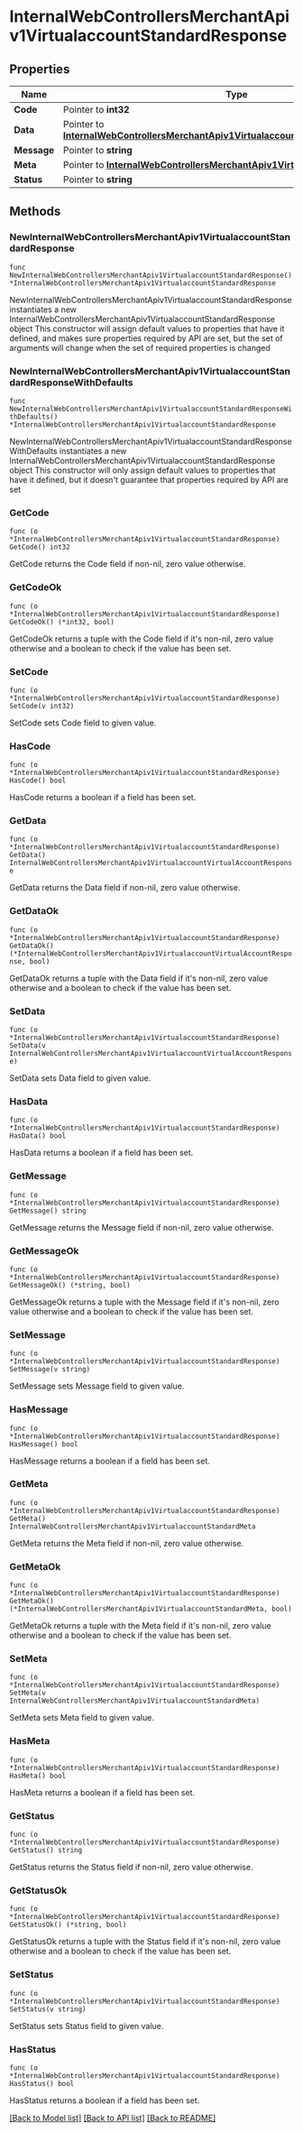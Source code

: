 # InternalWebControllersMerchantApiv1VirtualaccountStandardResponse

## Properties

Name | Type | Description | Notes
------------ | ------------- | ------------- | -------------
**Code** | Pointer to **int32** |  | [optional] 
**Data** | Pointer to [**InternalWebControllersMerchantApiv1VirtualaccountVirtualAccountResponse**](InternalWebControllersMerchantApiv1VirtualaccountVirtualAccountResponse.md) |  | [optional] 
**Message** | Pointer to **string** |  | [optional] 
**Meta** | Pointer to [**InternalWebControllersMerchantApiv1VirtualaccountStandardMeta**](InternalWebControllersMerchantApiv1VirtualaccountStandardMeta.md) |  | [optional] 
**Status** | Pointer to **string** |  | [optional] 

## Methods

### NewInternalWebControllersMerchantApiv1VirtualaccountStandardResponse

`func NewInternalWebControllersMerchantApiv1VirtualaccountStandardResponse() *InternalWebControllersMerchantApiv1VirtualaccountStandardResponse`

NewInternalWebControllersMerchantApiv1VirtualaccountStandardResponse instantiates a new InternalWebControllersMerchantApiv1VirtualaccountStandardResponse object
This constructor will assign default values to properties that have it defined,
and makes sure properties required by API are set, but the set of arguments
will change when the set of required properties is changed

### NewInternalWebControllersMerchantApiv1VirtualaccountStandardResponseWithDefaults

`func NewInternalWebControllersMerchantApiv1VirtualaccountStandardResponseWithDefaults() *InternalWebControllersMerchantApiv1VirtualaccountStandardResponse`

NewInternalWebControllersMerchantApiv1VirtualaccountStandardResponseWithDefaults instantiates a new InternalWebControllersMerchantApiv1VirtualaccountStandardResponse object
This constructor will only assign default values to properties that have it defined,
but it doesn't guarantee that properties required by API are set

### GetCode

`func (o *InternalWebControllersMerchantApiv1VirtualaccountStandardResponse) GetCode() int32`

GetCode returns the Code field if non-nil, zero value otherwise.

### GetCodeOk

`func (o *InternalWebControllersMerchantApiv1VirtualaccountStandardResponse) GetCodeOk() (*int32, bool)`

GetCodeOk returns a tuple with the Code field if it's non-nil, zero value otherwise
and a boolean to check if the value has been set.

### SetCode

`func (o *InternalWebControllersMerchantApiv1VirtualaccountStandardResponse) SetCode(v int32)`

SetCode sets Code field to given value.

### HasCode

`func (o *InternalWebControllersMerchantApiv1VirtualaccountStandardResponse) HasCode() bool`

HasCode returns a boolean if a field has been set.

### GetData

`func (o *InternalWebControllersMerchantApiv1VirtualaccountStandardResponse) GetData() InternalWebControllersMerchantApiv1VirtualaccountVirtualAccountResponse`

GetData returns the Data field if non-nil, zero value otherwise.

### GetDataOk

`func (o *InternalWebControllersMerchantApiv1VirtualaccountStandardResponse) GetDataOk() (*InternalWebControllersMerchantApiv1VirtualaccountVirtualAccountResponse, bool)`

GetDataOk returns a tuple with the Data field if it's non-nil, zero value otherwise
and a boolean to check if the value has been set.

### SetData

`func (o *InternalWebControllersMerchantApiv1VirtualaccountStandardResponse) SetData(v InternalWebControllersMerchantApiv1VirtualaccountVirtualAccountResponse)`

SetData sets Data field to given value.

### HasData

`func (o *InternalWebControllersMerchantApiv1VirtualaccountStandardResponse) HasData() bool`

HasData returns a boolean if a field has been set.

### GetMessage

`func (o *InternalWebControllersMerchantApiv1VirtualaccountStandardResponse) GetMessage() string`

GetMessage returns the Message field if non-nil, zero value otherwise.

### GetMessageOk

`func (o *InternalWebControllersMerchantApiv1VirtualaccountStandardResponse) GetMessageOk() (*string, bool)`

GetMessageOk returns a tuple with the Message field if it's non-nil, zero value otherwise
and a boolean to check if the value has been set.

### SetMessage

`func (o *InternalWebControllersMerchantApiv1VirtualaccountStandardResponse) SetMessage(v string)`

SetMessage sets Message field to given value.

### HasMessage

`func (o *InternalWebControllersMerchantApiv1VirtualaccountStandardResponse) HasMessage() bool`

HasMessage returns a boolean if a field has been set.

### GetMeta

`func (o *InternalWebControllersMerchantApiv1VirtualaccountStandardResponse) GetMeta() InternalWebControllersMerchantApiv1VirtualaccountStandardMeta`

GetMeta returns the Meta field if non-nil, zero value otherwise.

### GetMetaOk

`func (o *InternalWebControllersMerchantApiv1VirtualaccountStandardResponse) GetMetaOk() (*InternalWebControllersMerchantApiv1VirtualaccountStandardMeta, bool)`

GetMetaOk returns a tuple with the Meta field if it's non-nil, zero value otherwise
and a boolean to check if the value has been set.

### SetMeta

`func (o *InternalWebControllersMerchantApiv1VirtualaccountStandardResponse) SetMeta(v InternalWebControllersMerchantApiv1VirtualaccountStandardMeta)`

SetMeta sets Meta field to given value.

### HasMeta

`func (o *InternalWebControllersMerchantApiv1VirtualaccountStandardResponse) HasMeta() bool`

HasMeta returns a boolean if a field has been set.

### GetStatus

`func (o *InternalWebControllersMerchantApiv1VirtualaccountStandardResponse) GetStatus() string`

GetStatus returns the Status field if non-nil, zero value otherwise.

### GetStatusOk

`func (o *InternalWebControllersMerchantApiv1VirtualaccountStandardResponse) GetStatusOk() (*string, bool)`

GetStatusOk returns a tuple with the Status field if it's non-nil, zero value otherwise
and a boolean to check if the value has been set.

### SetStatus

`func (o *InternalWebControllersMerchantApiv1VirtualaccountStandardResponse) SetStatus(v string)`

SetStatus sets Status field to given value.

### HasStatus

`func (o *InternalWebControllersMerchantApiv1VirtualaccountStandardResponse) HasStatus() bool`

HasStatus returns a boolean if a field has been set.


[[Back to Model list]](../README.md#documentation-for-models) [[Back to API list]](../README.md#documentation-for-api-endpoints) [[Back to README]](../README.md)


